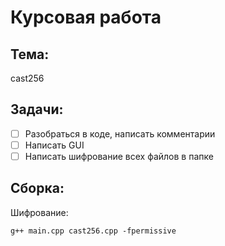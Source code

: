 # Курсовая работа
## Тема: 
cast256
## Задачи:
* [ ] Разобраться в коде, написать комментарии
* [ ] Написать GUI
* [ ] Написать шифрование всех файлов в папке

## Сборка:
Шифрование:

```
g++ main.cpp cast256.cpp -fpermissive
```
